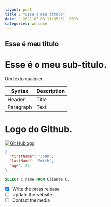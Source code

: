 ```yaml
---
layout: post
title : "Esse é meu titulo"
date:   2021-07-08 11:35:31 -0300
categories: welcome
---
```


## Esse é meu titulo
#  Esse é o meu sub-titulo.

Um texto qualquer

| Syntax      | Description |
| ----------- | ----------- |
| Header      | Title       |
| Paragraph   | Text        |

# Logo do Github.
[![Git Hublogo](https://image.flaticon.com/icons/png/512/25/25231.png)](https://github.com/)

```json
{
  "firstName": "John",
  "lastName": "Smith",
  "age": 25
}
```

```sql
SELECT C.name FROM Cliente C;
```

- [x] Write the press release
- [ ] Update the website
- [ ] Contact the media
